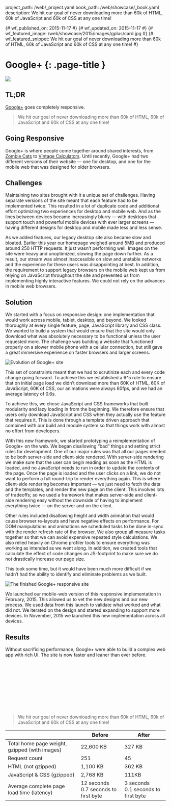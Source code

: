 project_path: /web/_project.yaml
book_path: /web/showcase/_book.yaml
description: We hit our goal of never downloading more than 60k of HTML, 60k of JavaScript and 60k of CSS at any one time!

{# wf_published_on: 2015-11-17 #}
{# wf_updated_on: 2015-11-17 #}
{# wf_featured_image: /web/showcase/2015/images/gplus/card.jpg #}
{# wf_featured_snippet: We hit our goal of never downloading more than 60k of HTML, 60k of JavaScript and 60k of CSS at any one time! #}

# Google+ {: .page-title }

<img src="images/gplus/main.png" class="attempt-right">

## TL;DR

[Google+](https://plus.google.com) goes completely responsive.

> We hit our goal of never downloading more than 60k of HTML, 60k of
> JavaScript and 60k of CSS at any one time!


## Going Responsive

Google+ is where people come together around shared interests, from 
[Zombie Cats](https://plus.google.com/collection/kp_1P) to 
[Vintage Calculators](https://plus.google.com/collection/wOpZX). Until recently, 
Google+ had two different versions of their website &mdash; one for desktop, 
and one for the mobile web that was designed for older browsers.

## Challenges

Maintaining two sites brought with it a unique set of challenges. Having 
separate versions of the site meant that each feature had to be implemented 
twice. This resulted in a lot of duplicate code and additional effort optimizing 
two experiences for desktop and mobile web. And as the lines between devices 
became increasingly blurry &mdash; with desktops that support touch and 
powerful mobile devices with ever larger screens &mdash; having different 
designs for desktop and mobile made less and less sense.

As we added features, our legacy desktop site also became slow and bloated. 
Earlier this year our homepage weighed around 5MB and produced around 250 HTTP 
requests. It just wasn’t performing well. Images on the site were heavy and 
unoptimized, slowing the page down further. As a result, our stream was almost 
inaccessible on slow and unstable networks and the experience for these users 
was disappointing at best. In addition, the requirement to support legacy 
browsers on the mobile web kept us from relying on JavaScript throughout the 
site and prevented us from implementing highly interactive features. We 
could not rely on the advances in mobile web browsers. 

## Solution
We started with a focus on responsive design: one implementation that would 
work across mobile, tablet, desktop, and beyond. We looked thoroughly at every 
single feature, page, JavaScript library and CSS class. We wanted to build a 
system that would ensure that the site would only download what was absolutely 
necessary to be functional unless the user requested more. The challenge was 
building a website that functioned properly on a slower mobile phone with a 
cellular connection, but still gave a great immersive experience on faster 
browsers and larger screens.

<img src="images/gplus/timeline.jpg" alt="Evolution of Google+ site">

This set of constraints meant that we had to scrutinize each and every code 
change going forward. To achieve this we established a 6^5 rule to ensure that 
on initial page load we didn’t download more than 60K of HTML, 60K of 
JavaScript, 60K of CSS, our animations were always 60fps, and we had an average 
latency of 0.6s.

To achieve this, we chose JavaScript and CSS frameworks that built modularity 
and lazy loading in from the beginning. We therefore ensure that users only 
download JavaScript and CSS when they actually use the feature that requires it. 
This is done through a template driven approach that combined with our build and 
module system so that things work with almost no effort from developers.

With this new framework, we started prototyping a reimplementation of Google+ on
the web. We began disallowing “bad” things and setting strict rules for 
development. One of our major rules was that all our pages needed to be both 
server-side and client-side rendered. With server-side rendering we make sure 
that the user can begin reading as soon as the HTML is loaded, and no 
JavaScript needs to run in order to update the contents of the page. Once the 
page is loaded and the user clicks on a link, we do not want to perform a full 
round-trip to render everything again. This is where client-side rendering 
becomes important &mdash; we just need to fetch the data and the templates, 
and render the new page on the client. This involves lots of tradeoffs; so we 
used a framework that makes server-side and client-side rendering easy without 
the downside of having to implement everything twice &mdash; on the server 
and on the client. 

Other rules included disallowing height and width animation that would cause 
browser re-layouts and have negative effects on performance. For DOM 
manipulations and animations we scheduled tasks to be done in-sync with the 
render refresh rate of the browser. We also group all measure tasks together 
so that we can avoid expensive repeated style calculations. We also relied 
heavily on Chrome profiler tools to ensure everything was working as intended 
as we went along. In addition, we created tools that calculate the effect of 
code changes on JS-footprint to make sure we do not drastically increase 
our page size. 

This took some time, but it would have been much more difficult if we hadn’t 
had the ability to identify and eliminate problems as we built.

<img src="images/gplus/after.jpg" alt="The finished Google+ responsive site">

We launched our mobile-web version of this responsive implementation in 
February, 2015. This allowed us to vet the new designs and our new process. 
We used data from this launch to validate what worked and what did not. We 
iterated on the design and started expanding to support more devices. In 
November, 2015 we launched this new implementation across all devices.

## Results

Without sacrificing performance, Google+ were able to build a complex web app 
with rich UI. The site is now faster and leaner than ever before. 

<div class="video-wrapper-full-width">
  <iframe class="devsite-embedded-youtube-video" data-video-id="MaQcCQQTs6E"
          data-autohide="1" data-showinfo="0" frameborder="0" allowfullscreen>
  </iframe>
</div>

> We hit our goal of never downloading more than 60k of HTML, 60k of 
> JavaScript and 60k of CSS at any one time!

<table class="">
  <thead>
    <tr>
      <th></th>
      <th>Before</th>
      <th>After</th>
    </tr>
  </thead>
  <tbody>
    <tr>
      <td>Total home page weight, gzipped (with images)</td>
      <td>22,600 KB</td>
      <td>327 KB</td>
    </tr>
    <tr>
      <td>Request count</td>
      <td>251</td>
      <td>45</td>
    </tr>
    <tr>
      <td>HTML (not gzipped)</td>
      <td>1,100 KB</td>
      <td>362 KB</td>
    </tr>
    <tr>
      <td>JavaScript &amp; CSS (gzipped)</td>
      <td>2,768 KB</td>
      <td>111KB</td>
    </tr>
    <tr>
      <td>Average complete page load time (latency)</td>
      <td>12 seconds<br>0.7 seconds to first byte</td>
      <td>3 seconds<br>0.1 seconds to first byte</td>
    </tr>
  </tbody>
</table>

